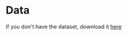 # Data
If you don't have the dataset, download it [here](https://www.kaggle.com/datasets/joelljungstrom/128k-airline-reviews/)

